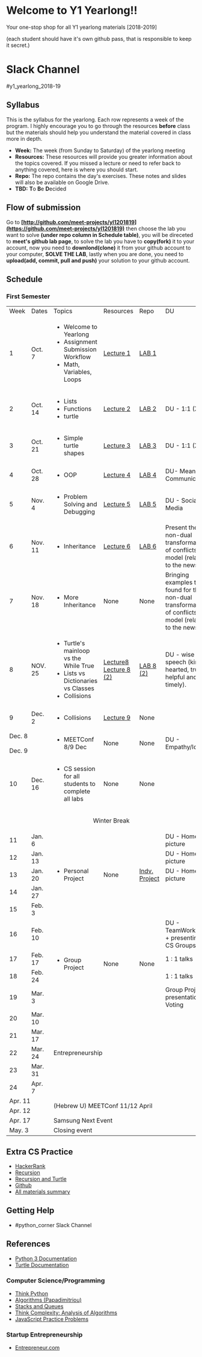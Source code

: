 # Welcome to Y1 Yearlong!! 
Your one-stop shop for all Y1 yearlong materials [2018-2019]

(each student should have it's own github pass, that is responsible to keep it secret.)

# Slack Channel
 #y1_yearlong_2018-19

## Syllabus

This is the syllabus for the yearlong.  Each row represents a week of the program.  I highly encourage you to go through the resources <b>before</b> class but the materials should help you understand the material covered in class more in depth.  

* **Week:** The week (from Sunday to Saturday) of the yearlong meeting
* **Resources:** These resources will provide you greater information about the topics covered.  If you missed a lecture or need to refer back to anything covered, here is where you should start. 
* **Repo:** The repo contains the day's exercises.  These notes and slides will also be available on Google Drive.
* **TBD:** **T**o **B**e **D**ecided


## Flow of submission
Go to **[http://github.com/meet-projects/yl1201819](https://github.com/meet-projects/yl1201819)** then choose the lab you want to solve **(under repo column in Schedule table)**, you will be direceted to **meet's github lab page**, to solve the lab you have to **copy(fork)** it to your account, now you need to **downlond(clone)** it from your github account to your computer, **SOLVE THE LAB**, lastly when you are done, you need to **upload(add, commit, pull and push)** your solution to your github account.

## Schedule 
### First Semester 
<table >
<tr>
    <td style="width: 10%;">Week </td>
    <td style="width: 10%;"> Dates </td>
    <td style="width: 35%;"> Topics </td>
    <td style="width: 10%;"> Resources </td>
    <td style="width: 10%;"> Repo </td>
    <td style="width: 25%;"> DU </td>
</tr>
<tr>
    <td> 1 </td>
    <td> Oct. 7 </td>
    <td>
        <ul>
            <li> Welcome to Yearlong </li>
            <li> Assignment Submission Workflow</li>
            <li>Math, Variables, Loops</li>
        </ul>
    </td>
    <td>
        <a target="_blank" href="https://drive.google.com/open?id=1KXK9c3bGdEKlyra53RKPBx-iYmZAYWVHlG-64a63KUM">Lecture 1</a>
    </td>
    <td> <a target="_blank" href="https://drive.google.com/open?id=14rKlfKghe_KtMIvwASmrI57dEIoLdtzdCs9UgRmr1DU">LAB 1</a></td>
    </td>
    <td></td>
</tr>
<tr>
    <td> 2 </td>
    <td> Oct. 14 </td>
    <td>
        <ul>
            <li>Lists </li>
            <li>Functions </li>
            <li>turtle</li>
        </ul>
    </td>
    <td>
        <a target="_blank" href="https://drive.google.com/open?id=1s1vMtjaLnV3k4pfUo2-dm7xu2uwQFN0hkIKKbNuDB3k">Lecture 2</a>
    </td>
    <td> <a target="_blank" href="https://drive.google.com/open?id=1pwXKjmBavApb1tW7e1gyTvbkQWvcQeNq9KzUTnzaR3g">LAB 2 </a></td>
    <td>DU - 1:1 (X2)</td>
</tr>
<tr>
    <td> 3 </td>
    <td> Oct. 21 </td>
    <td>
        <ul>
            <li>Simple turtle shapes</li>
        </ul>
    </td>
 <td> <a href="https://drive.google.com/open?id=13Qf41cXg1wzq-nYRFvXJwuDOBBH74Oi9LlRrKXlAiTY">Lecture 3</a> </td>
    <td> <a href="https://drive.google.com/open?id=1VORm8k7LN1Dc1-oeVr4BmmRFjaqEmcHIc2RdnPBNrv0">LAB 3</a> </td>
    <td>
        DU - 1:1 (X2)
    </td>
</tr>
<tr>
    <td> 4 </td>
    <td> Oct. 28 </td>  
    <td>
        <ul>
            <li>OOP</li>
        </ul>
    </td>
    <td> <a href="https://drive.google.com/open?id=195f7bQOkxA9aYuflTBAU28HE_XG-HwDDDPm4aDkmqq0">Lecture 4</a> </td>
    <td> <a href="https://drive.google.com/open?id=1TznIPvpJV6X_so8Ns037qIBe8hahFCvBNLPWSLs1Pio">LAB 4</b> </td>
    <td>DU- Means of Communication </td>
</tr>
<tr>
    <td> 5 </td>
    <td> Nov. 4 </td>
    <td>
        <ul>
            <li>Problem Solving and Debugging</li>
        </ul>
    </td>
    <td> <a href="https://drive.google.com/open?id=1Dq7RENm3OxNOWvSTl8O4TdP6tQtVMSYUvFmjOrYVmsU">Lecture 5</a> </td>
    <td> <a href="https://drive.google.com/open?id=1QbQNK_2PpM_C5LjdmqFuc_iElpYDSj3BXH_ZiUDj1IQ">LAB 5</a> </td>
    <td>DU - Social Media</td>
</tr>
<tr>
    <td> 6 </td>
    <td> Nov. 11 </td>
    <td>
        <ul>
            <li> Inheritance </li>
        </ul>
    </td>
    <td> <a href="https://drive.google.com/open?id=1Dq7RENm3OxNOWvSTl8O4TdP6tQtVMSYUvFmjOrYVmsU">Lecture 6</a> </td>
    <td> <a href="https://drive.google.com/open?id=16j1EJNbmOHPvcboDmJkA4hO9Sqs0QaXy6y-smda3OOY">LAB 6</a> </td>
    <td>Present the non-dual transformation of conflicts model (related to the news)</td>
</tr>
<tr>
    <td> 7 </td>
    <td> Nov. 18 </td>
    <td>
        <ul>
            <li> More Inheritance </li>
        </ul>
    </td>
    <td> None </td>
    <td> None </td>
    <td>Bringing examples they found for the non-dual transformation of conflicts model (related to the news)</td>
</tr>
<tr>
    <td> 8 </td>
    <td> NOV. 25 </td>
    <td>
        <ul>
            <li>Turtle's mainloop vs the While True</li>
            <li> Lists vs Dictionaries vs Classes </li>
            <li> Collisions </li>
        </ul>
    </td>
    <td> <a href="https://drive.google.com/open?id=1-yr_piEt-8SdsWfT1cgD_i0VcSIBOnquCAKlFOoIZz4">Lecture8</a>
    <a href="https://drive.google.com/open?id=1bC_s5WcAUxGy4dm19J2XyZAPkhrqVQI7h4mH6EBEy5Q">Lecture 8 (2)</a></td>
    <td> <a href="https://drive.google.com/open?id=12ZMsWiOKGqyEtAL6v0QE_1l5Jr2xD1SEMyBiE0LlbIY">LAB 8 (2)</a> </td>
    <td>DU - wise speech (kind hearted, truthful, helpful and timely). </td>
</tr>
<tr>
    <td> 9 </td>
    <td> Dec. 2 </td>
    <td>
        <ul>
            <li> Collisions </li>
        </ul>
    </td>
    <td> <a href="https://drive.google.com/open?id=1E2nPADeMPJ_tCSVCKL1e29el7eOBYrGB">Lecture 9</a> </td>
    <td> None </td>
    <td></td>
</tr>
<tr>
    <td colspan="2"> Dec. 8 </td>
    <td rowspan="2">
        <ul>
            <li> MEETConf 8/9 Dec </li>
        </ul>
    </td>
    <td rowspan="2"> None </td>
    <td rowspan="2"> None </td>
    <td rowspan="2"> DU - Empathy/Identity </td>
</tr>
<tr>
    <td colspan="2"> Dec. 9 </td>
</tr>
<tr>
    <td> 10 </td>
    <td> Dec. 16 </td>
    <td>
        <ul>
            <li> CS session for all students to complete all labs </li>
        </ul>
    </td>
    <td> None </td>
    <td> None </td>
    <td></td>
</tr>
<tr>
    <td colspan="6">
        <p style="text-align:center;"> Winter Break </p>
    </td>
</tr>
<tr>
    <td> 11 </td>
    <td> Jan. 6 </td>
    <td rowspan="5">
        <ul>
            <li> Personal Project </li>
        </ul>
    </td>
    <td rowspan="5"> None </td>
    <td rowspan="5"> <a href="https://drive.google.com/open?id=1_i8prNgyQT1siJMGdm-jSsKWWVFNitybZe6gOEaApMM">Indv. Project</a> </td>
    <td>DU - Home picture</td>
</tr>
<tr>
    <td> 12 </td>
    <td> Jan. 13 </td>
    <td>DU - Home picture</td>
</tr>
<tr>
    <td> 13 </td>
    <td> Jan. 20 </td>
    <td>DU - Home picture</td>
</tr>
<tr>
    <td> 14 </td>
    <td> Jan. 27 </td>
    <td></td>
</tr>
<tr>
    <td> 15 </td>
    <td> Feb. 3 </td>
    <td></td>
</tr>
<tr>
    <td> 16 </td>
    <td> Feb. 10 </td>
    <td rowspan="4">
        <ul>
            <li> Group Project </li>
        </ul>
    </td>
    <td rowspan="4"> None </td>
    <td rowspan="4"> None </td>
    <td>DU - TeamWork/Trust + presenting the CS Groups</td>
</tr>
<tr>
    <td> 17 </td>
    <td> Feb. 17 </td>
    <td>1 : 1 talks</td>
</tr>
<tr>
    <td> 18 </td>
    <td> Feb. 24 </td>
    <td>1 : 1 talks</td>
</tr>
<tr>
    <td> 19 </td>
    <td> Mar. 3 </td>
    <td> Group Project presentation + Voting </td>
</tr>
<tr>
    <td> 20 </td>
    <td> Mar. 10 </td>
    <td colspan=5 rowspan=5> Entrepreneurship </td>
</tr>
<tr>
    <td> 21 </td>
    <td> Mar. 17 </td>
</tr>
<tr>
    <td> 22 </td>
    <td> Mar. 24 </td>
</tr>
<tr>
    <td> 23 </td>
    <td> Mar. 31 </td>
</tr>
<tr>
    <td> 24 </td>
    <td> Apr. 7 </td>
</tr>
<tr>
    <td colspan=2>Apr. 11</td>
    <td colspan=5 rowspan=2>(Hebrew U) MEETConf 11/12 April</td>
</tr>
<tr>
    <td colspan=2>Apr. 12</td>
</tr>
<tr>
    <td colspan=2>Apr. 17</td>
    <td colspan=5>Samsung Next Event</td>
</tr>
<tr>
    <td colspan=2>May. 3</td>
    <td colspan=5>Closing event</td>
</tr>
<table>
    


## Extra CS Practice
* [HackerRank](http://www.hackerrank.com)
* [Recursion](https://drive.google.com/open?id=1e5QzSFzch0GkzozAJ5ZjKoBb-3pFNP0ebNc5-BQdyf4)
* [Recursion and Turtle](https://drive.google.com/open?id=1A3VLgoWL67JKm0l_SU_ci5hAqScQMUIwflvVm-wmmwk)
* [Github](https://drive.google.com/open?id=1klFmpWa5rQTdyiW2VuqtMqqzJ3A_wUFSyfKal0f6-JI)
* [All materials summary](https://drive.google.com/open?id=1JFxHrgmvolNhkFU8r8bQgMkPpl3mx5l6pYbSaR948fY)

## Getting Help
* #python_corner Slack Channel


## References
* [Python 3 Documentation](https://docs.python.org/3/)
* [Turtle Documentation](https://docs.python.org/3.0/library/turtle.html)


### Computer Science/Programming

* [Think Python](http://www.greenteapress.com/thinkpython/thinkpython.html)
* [Algorithms (Papadimitriou)](http://www.cs.berkeley.edu/~vazirani/algorithms)
* [Stacks and Queues](https://github.com/zipfian/graph-datastructures/tree/master/lecture/stacks_and_queues.md)
* [Think Complexity: Analysis of Algorithms](http://www.greenteapress.com/compmod/html/thinkcomplexity004.html)
* [JavaScript Practice Problems](http://www.w3resource.com/javascript-exercises/)

### Startup Entrepreneurship
* [Entrepreneur.com](https://www.entrepreneur.com/)
